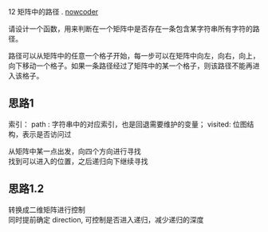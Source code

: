 12 矩阵中的路径 . 
[nowcoder](https://www.nowcoder.com/practice/c61c6999eecb4b8f88a98f66b273a3cc?tpId=13&tqId=11218&tPage=1&rp=1&ru=/ta/coding-interviews&qru=/ta/coding-interviews/question-ranking)

请设计一个函数，用来判断在一个矩阵中是否存在一条包含某字符串所有字符的路径。  

路径可以从矩阵中的任意一个格子开始，每一步可以在矩阵中向左，向右，向上，向下移动一个格子。如果一条路径经过了矩阵中的某一个格子，则该路径不能再进入该格子。


## 思路1
索引：
    path : 字符串中的对应索引，也是回退需要维护的变量；
    visited:  位图结构，表示是否访问过

从矩阵中某一点出发，向四个方向进行寻找  
找到可以进入的位置，之后递归向下继续寻找



## 思路1.2
转换成二维矩阵进行控制  
同时提前确定 direction, 可控制是否进入递归，减少递归的深度  
